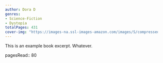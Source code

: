 ```yaml
---
author: Dora D
genres:
- Science-Fiction
- Dystopia
totalPages: 431
cover-img: "https://images-na.ssl-images-amazon.com/images/S/compressed.photo.goodreads.com/books/1539934542i/40048350.jpg"
---
```


This is an example book excerpt. Whatever.

pagesRead:: 80

